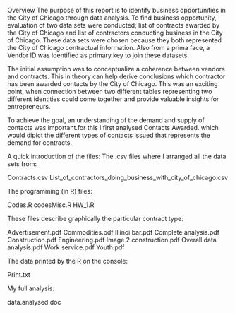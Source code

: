 
Overview
The purpose of this report is to identify business opportunities in the City of Chicago through data analysis. To find business opportunity, evaluation of two data sets were conducted; list of contracts awarded by the City of Chicago and list of contractors conducting business in the City of Chicago. These data sets were chosen because they both represented the City of Chicago contractual information. Also from a prima face, a Vendor ID was identified as primary key to join these datasets.  

The initial assumption was to conceptualize a coherence between vendors and contracts. This in theory can help derive conclusions which contractor has been awarded contacts by the City of Chicago. This was an exciting point, when connection between two different tables representing two different identities could come together and provide valuable insights for entrepreneurs. 

To achieve the goal, an understanding of the demand and supply of contacts was important.for this i first analysed Contacts Awarded. which would dipict the different types of contacts issued that represents the demand for contracts.


A quick introduction of the files:
The .csv files where I arranged all the data sets from:

Contracts.csv
List_of_contractors_doing_business_with_city_of_chicago.csv

The programming (in R) files:

Codes.R
codesMisc.R
HW_1.R

These files describe graphically the particular contract type:

Advertisement.pdf
Commodities.pdf
Illinoi bar.pdf
Complete analysis.pdf
Construction.pdf
Engineering.pdf
Image 2 construction.pdf
Overall data analysis.pdf
Work service.pdf
Youth.pdf

The data printed by the R on the console:

Print.txt

My full analysis:

data.analysed.doc

